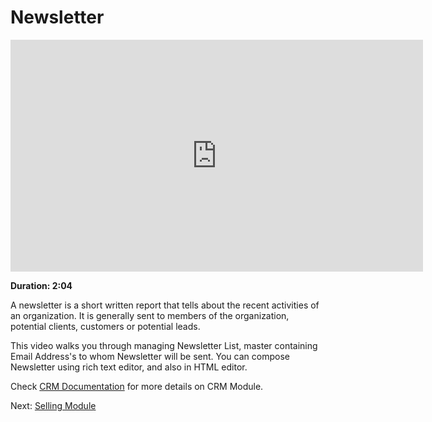 <!-- add-breadcrumbs -->
# Newsletter

<iframe width="660" height="371" src="https://www.youtube.com/embed/muLKsCrrDRo" frameborder="0" allowfullscreen></iframe>

**Duration: 2:04**

A newsletter is a short written report that tells about the recent activities of an organization. It is generally sent to members of the organization, potential clients, customers or potential leads.

This video walks you through managing Newsletter List, master containing Email Address's to whom Newsletter will be sent. You can compose Newsletter using rich text editor, and also in HTML editor.

Check [CRM Documentation](/docs/user/manual/en/CRM) for more details on CRM Module.

Next: [Selling Module](/docs/user/manual/en/selling)
